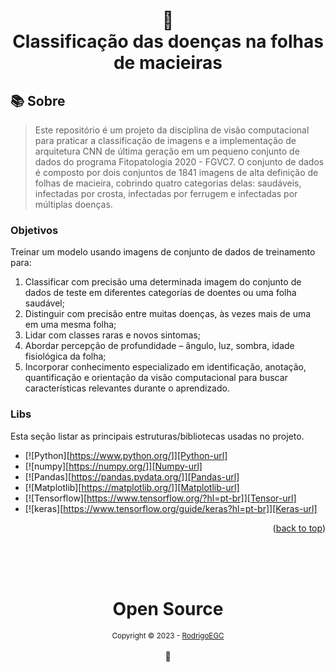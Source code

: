 <h1 align="center">
📄<br>Classificação das doenças na folhas de macieiras
</h1>

## 📚 Sobre

> Este repositório é um projeto da disciplina de visão computacional para praticar a classificação de imagens e a implementação de arquitetura CNN de última geração em um pequeno conjunto de dados do programa Fitopatologia 2020 - FGVC7. O conjunto de dados é composto por dois conjuntos de 1841 imagens de alta definição de folhas de macieira, cobrindo quatro categorias delas: saudáveis, infectadas por crosta, infectadas por ferrugem e infectadas por múltiplas doenças.


### Objetivos
Treinar um modelo usando imagens de conjunto de dados de treinamento para: 
1) Classificar com precisão uma determinada imagem do conjunto de dados de teste em diferentes categorias de doentes ou uma folha saudável; 
2) Distinguir com precisão entre muitas doenças, às vezes mais de uma em uma mesma folha; 
3) Lidar com classes raras e novos sintomas; 
4) Abordar percepção de profundidade – ângulo, luz, sombra, idade fisiológica da folha;
5) Incorporar conhecimento especializado em identificação, anotação, quantificação e orientação da visão computacional para buscar características relevantes durante o aprendizado.


### Libs

Esta seção listar as principais estruturas/bibliotecas usadas no projeto.

* [![Python][https://www.python.org/]][Python-url]
* [![numpy][https://numpy.org/]][Numpy-url]
* [![Pandas][https://pandas.pydata.org/]][Pandas-url]
* [![Matplotlib][https://matplotlib.org/]][Matplotlib-url]
* [![Tensorflow][https://www.tensorflow.org/?hl=pt-br]][Tensor-url]
* [![keras][https://www.tensorflow.org/guide/keras?hl=pt-br]][Keras-url]

<p align="right">(<a href="#readme-top">back to top</a>)</p>


<div align="center">
  <br/>
  <br/>
  <br/>
    <div>
      <h1>Open Source</h1>
      <sub>Copyright © 2023 - <a href="https://github.com/RodrigoEGC">RodrigoEGC</sub></a>
    </div>
    <br/>
    💖
</div>